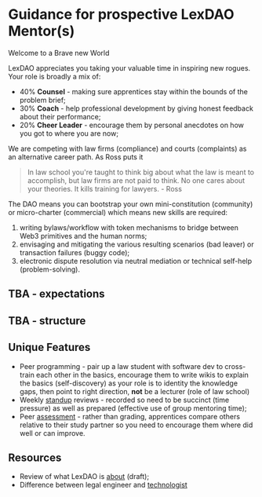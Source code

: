 # Guidance for prospective LexDAO Mentor(s)

Welcome to a Brave new World

LexDAO appreciates you taking your valuable time in inspiring new rogues. Your role is broadly a mix of:
* 40% **Counsel** - making sure apprentices stay within the bounds of the problem brief;
* 30% **Coach** - help professional development by giving honest feedback about their performance;
* 20% **Cheer Leader** - encourage them by personal anecdotes on how you got to where you are now;

We are competing with law firms (compliance) and courts (complaints) as an alternative career path. As Ross puts it
> In law school you're taught to think big about what the law is meant to accomplish, but law firms are not paid to think. No one cares about your theories. It kills training for lawyers.  - Ross

The DAO means you can bootstrap your own mini-constitution (community) or micro-charter (commercial) which means new skills are required:
1. writing bylaws/workflow with token mechanisms to bridge between Web3 primitives and the human norms;
2. envisaging and mitigating the various resulting scenarios (bad leaver) or transaction failures (buggy code);
3. electronic dispute resolution via neutral mediation or technical self-help (problem-solving).

## TBA - expectations
## TBA - structure

## Unique Features
* Peer programming - pair up a law student with software dev to cross-train each other in the basics, encourage them to write wikis to explain the basics (self-discovery) as your role is to identity the knowledge gaps, then point to right direction, **not** be a lecturer (role of law school)
* Weekly [standup](https://www.atlassian.com/agile/scrum/standups) reviews - recorded so need to be succinct (time pressure) as well as prepared (effective use of group mentoring time);
* Peer [assessment](https://www.thebalancecareers.com/360-degree-feedback-information-1917537) - rather than grading, apprentices compare others relative to their study partner so you need to encourage them where did well or can improve.

## Resources
* Review of what LexDAO is [about](https://docs.google.com/document/d/1u9fDgEbS-y_3wLgzb0sieLzPHHPO79Fc9PcProTohMU/) (draft);
* Difference between legal engineer and [technologist](https://www.legalbusinessworld.com/post/2020/02/17/an-essay-on-legal-engineering-from-confusion-to-clarity)
